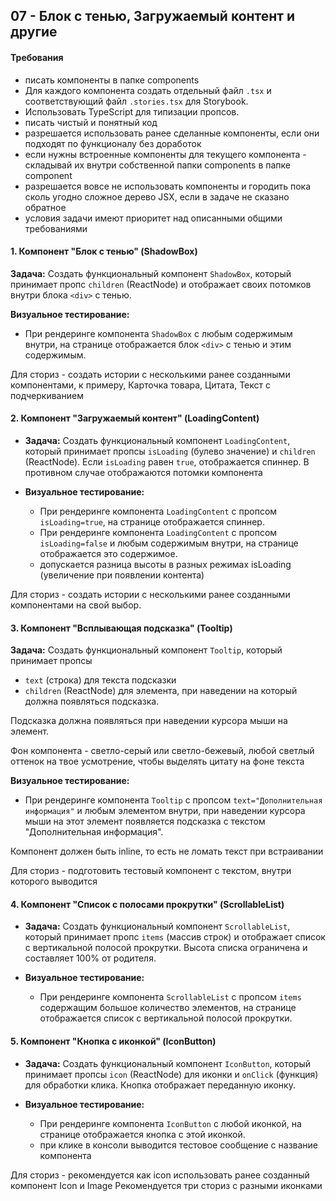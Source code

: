 ## 07 - Блок с тенью, Загружаемый контент и другие

#### Требования
* писать компоненты в папке components
* Для каждого компонента создать отдельный файл `.tsx` и соответствующий файл `.stories.tsx` для Storybook.
* Использовать TypeScript для типизации пропсов.
* писать чистый и понятный код
* разрешается использовать ранее сделанные компоненты, если они подходят по функционалу без доработок
* если нужны встроенные компоненты для текущего компонента - складывай их внутри собственной папки components в папке component
* разрешается вовсе не использовать компоненты и городить пока сколь угодно сложное дерево JSX,  если в задаче не сказано обратное
* условия задачи имеют приоритет над описанными общими требованиями


#### 1. Компонент "Блок с тенью" (ShadowBox)

**Задача:** Создать функциональный компонент `ShadowBox`, который принимает пропс `children` (ReactNode) и отображает своих потомков внутри блока `<div>` с тенью.

**Визуальное тестирование:**
* При рендеринге компонента `ShadowBox` с любым содержимым внутри, на странице отображается блок `<div>` с тенью и этим содержимым.

Для сториз - создать истории с несколькими ранее созданными компонентами, к примеру, Карточка товара, Цитата, Текст с подчеркиванием

#### 2. Компонент "Загружаемый контент" (LoadingContent)

* **Задача:** Создать функциональный компонент `LoadingContent`, который принимает пропсы `isLoading` (булево значение) и `children` (ReactNode). Если `isLoading` равен `true`, отображается спиннер. В противном случае отображаются потомки компонента

* **Визуальное тестирование:**
    * При рендеринге компонента `LoadingContent` с пропсом `isLoading=true`, на странице отображается спиннер.
    * При рендеринге компонента `LoadingContent` с пропсом `isLoading=false` и любым содержимым внутри, на странице отображается это содержимое.
    * допускается разница высоты в разных режимах isLoading (увеличение при появлении контента)

Для сториз - создать истории с несколькими ранее созданными компонентами на свой выбор.

#### 3. Компонент "Всплывающая подсказка" (Tooltip)

**Задача:** Создать функциональный компонент `Tooltip`, который принимает пропсы
- `text` (строка) для текста подсказки
- `children` (ReactNode) для элемента, при наведении на который должна появляться подсказка.

Подсказка должна появляться при наведении курсора мыши на элемент.

Фон компонента - светло-серый или светло-бежевый, любой светлый оттенок на твое усмотрение,  чтобы выделять цитату на фоне текста

**Визуальное тестирование:**
* При рендеринге компонента `Tooltip` с пропсом `text="Дополнительная информация"` и любым элементом внутри, при наведении курсора мыши на этот элемент появляется подсказка с текстом "Дополнительная информация".

Компонент должен быть inline, то есть не ломать текст при встраивании

Для сториз - подготовить тестовый компонент с текстом, внутри которого выводится

#### 4. Компонент "Список с полосами прокрутки" (ScrollableList)

* **Задача:** Создать функциональный компонент `ScrollableList`, который принимает пропс `items` (массив строк) и отображает список с вертикальной полосой прокрутки. Высота списка ограничена и составляет 100% от родителя.

* **Визуальное тестирование:**
    * При рендеринге компонента `ScrollableList` с пропсом `items` содержащим большое количество элементов, на странице отображается список с вертикальной полосой прокрутки.

#### 5. Компонент "Кнопка с иконкой" (IconButton)

* **Задача:** Создать функциональный компонент `IconButton`, который принимает пропсы `icon` (ReactNode) для иконки и `onClick` (функция) для обработки клика. Кнопка отображает переданную иконку.

* **Визуальное тестирование:**
    * При рендеринге компонента `IconButton` с любой иконкой, на странице отображается кнопка с этой иконкой.
    * при клике в консоли выводится тестовое сообщение с название компонента

Для сториз - рекомендуется как icon использовать ранее созданный компонент Icon и Image
Рекомендуется три сториз с разными иконками
